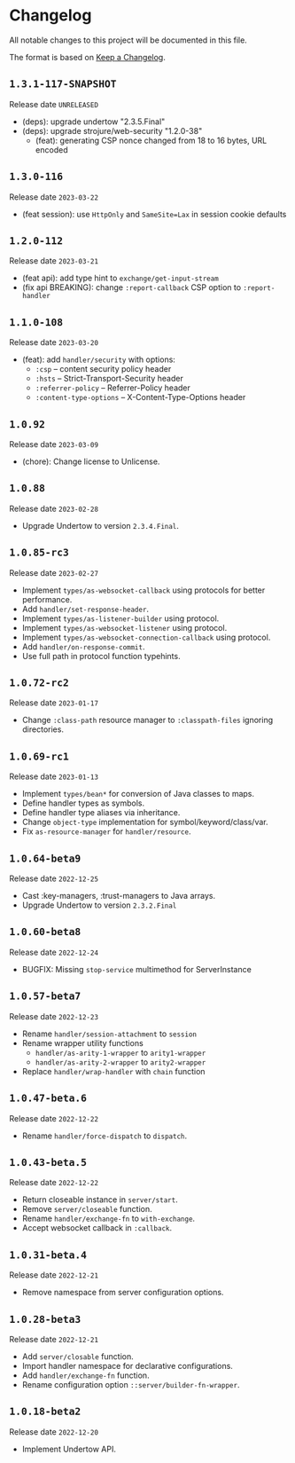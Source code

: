 # Changelog

All notable changes to this project will be documented in this file.

The format is based on [Keep a Changelog](https://keepachangelog.com/en/1.0.0/).

## `1.3.1-117-SNAPSHOT`

Release date `UNRELEASED`

- (deps): upgrade undertow "2.3.5.Final"
- (deps): upgrade strojure/web-security "1.2.0-38"
    + (feat): generating CSP nonce changed from 18 to 16 bytes, URL encoded

## `1.3.0-116`

Release date `2023-03-22`

- (feat session): use `HttpOnly` and `SameSite=Lax` in session cookie defaults

## `1.2.0-112`

Release date `2023-03-21`

- (feat api): add type hint to `exchange/get-input-stream`
- (fix api BREAKING): change `:report-callback` CSP option to `:report-handler`

## `1.1.0-108`

Release date `2023-03-20`

- (feat): add `handler/security` with options:
  - `:csp` – content security policy header
  - `:hsts` – Strict-Transport-Security header
  - `:referrer-policy` – Referrer-Policy header
  - `:content-type-options` – X-Content-Type-Options header

## `1.0.92`

Release date `2023-03-09`

- (chore): Change license to Unlicense.

## `1.0.88`

Release date `2023-02-28`

- Upgrade Undertow to version `2.3.4.Final`.

## `1.0.85-rc3`

Release date `2023-02-27`

- Implement `types/as-websocket-callback` using protocols for better 
  performance.
- Add `handler/set-response-header`.
- Implement `types/as-listener-builder` using protocol.
- Implement `types/as-websocket-listener` using protocol.
- Implement `types/as-websocket-connection-callback` using protocol.
- Add `handler/on-response-commit`.
- Use full path in protocol function typehints.

## `1.0.72-rc2`

Release date `2023-01-17`

- Change `:class-path` resource manager to `:classpath-files` ignoring
  directories.

## `1.0.69-rc1`

Release date `2023-01-13`

- Implement `types/bean*` for conversion of Java classes to maps.
- Define handler types as symbols.
- Define handler type aliases via inheritance.
- Change `object-type` implementation for symbol/keyword/class/var.
- Fix `as-resource-manager` for `handler/resource`.

## `1.0.64-beta9`

Release date `2022-12-25`

- Cast :key-managers, :trust-managers to Java arrays.
- Upgrade Undertow to version `2.3.2.Final`

## `1.0.60-beta8`

Release date `2022-12-24`

- BUGFIX: Missing `stop-service` multimethod for ServerInstance

## `1.0.57-beta7`

Release date `2022-12-23`

- Rename `handler/session-attachment` to `session`
- Rename wrapper utility functions
    - `handler/as-arity-1-wrapper` to `arity1-wrapper`
    - `handler/as-arity-2-wrapper` to `arity2-wrapper`
- Replace `handler/wrap-handler` with `chain` function

## `1.0.47-beta.6`

Release date `2022-12-22`

- Rename `handler/force-dispatch` to `dispatch`.

## `1.0.43-beta.5`

Release date `2022-12-22`

- Return closeable instance in `server/start`.
- Remove `server/closeable` function.
- Rename `handler/exchange-fn` to `with-exchange`.
- Accept websocket callback in `:callback`.

## `1.0.31-beta.4`

Release date `2022-12-21`

- Remove namespace from server configuration options.

## `1.0.28-beta3`

Release date `2022-12-21`

- Add `server/closable` function.
- Import handler namespace for declarative configurations.
- Add `handler/exchange-fn` function.
- Rename configuration option `::server/builder-fn-wrapper`.

## `1.0.18-beta2`

Release date `2022-12-20`

- Implement Undertow API.
